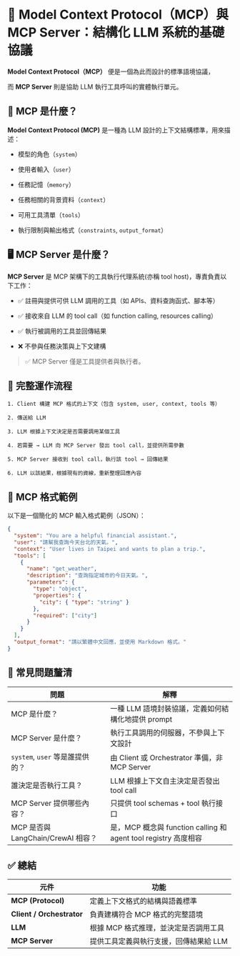 # 🧠 Model Context Protocol（MCP）與 MCP Server：結構化 LLM 系統的基礎協議

**Model Context Protocol（MCP）** 便是一個為此而設計的標準語境協議，

而 **MCP Server** 則是協助 LLM 執行工具呼叫的實體執行單元。

## 🧩 MCP 是什麼？

**Model Context Protocol (MCP)** 是一種為 LLM 設計的上下文結構標準，用來描述：

- 模型的角色（`system`）

- 使用者輸入（`user`）

- 任務記憶（`memory`）

- 任務相關的背景資料（`context`）

- 可用工具清單（`tools`）

- 執行限制與輸出格式（`constraints`, `output_format`）

## 🖥 MCP Server 是什麼？

**MCP Server** 是 MCP 架構下的工具執行代理系統(亦稱 tool host)，專責負責以下工作：

- ✅ 註冊與提供可供 LLM 調用的工具（如 APIs、資料查詢函式、腳本等）

- ✅ 接收來自 LLM 的 tool call（如 function calling, resources calling）

- ✅ 執行被調用的工具並回傳結果

- ❌ 不參與任務決策與上下文建構

> ✅ MCP Server 僅是工具提供者與執行者。

## 🔄 完整運作流程

```plaintext
1. Client 構建 MCP 格式的上下文（包含 system, user, context, tools 等）

2. 傳送給 LLM

3. LLM 根據上下文決定是否需要調用某個工具

4. 若需要 → LLM 向 MCP Server 發出 tool call，並提供所需參數

5. MCP Server 接收到 tool call，執行該 tool → 回傳結果

6. LLM 以該結果，根據現有的資線，重新整理回應內容
```

## 🧱 MCP 格式範例

以下是一個簡化的 MCP 輸入格式範例（JSON）：

```json
{
  "system": "You are a helpful financial assistant.",
  "user": "請幫我查詢今天台北的天氣。",
  "context": "User lives in Taipei and wants to plan a trip.",
  "tools": [
    {
      "name": "get_weather",
      "description": "查詢指定城市的今日天氣。",
      "parameters": {
        "type": "object",
        "properties": {
          "city": { "type": "string" }
        },
        "required": ["city"]
      }
    }
  ],
  "output_format": "請以繁體中文回應，並使用 Markdown 格式。"
}
```

## 🧠 常見問題釐清

| 問題                               | 解釋                                                            |
| ---------------------------------- | --------------------------------------------------------------- |
| MCP 是什麼？                       | 一種 LLM 語境封裝協議，定義如何結構化地提供 prompt              |
| MCP Server 是什麼？                | 執行工具調用的伺服器，不參與上下文設計                          |
| `system`, `user` 等是誰提供的？    | 由 Client 或 Orchestrator 準備，非 MCP Server                   |
| 誰決定是否執行工具？               | LLM 根據上下文自主決定是否發出 tool call                        |
| MCP Server 提供哪些內容？          | 只提供 tool schemas + tool 執行接口                             |
| MCP 是否與 LangChain/CrewAI 相容？ | 是，MCP 概念與 function calling 和 agent tool registry 高度相容 |

## ✅ 總結

| 元件                      | 功能                                   |
| ------------------------- | -------------------------------------- |
| **MCP (Protocol)**        | 定義上下文格式的結構與語義標準         |
| **Client / Orchestrator** | 負責建構符合 MCP 格式的完整語境        |
| **LLM**                   | 根據 MCP 格式推理，並決定是否調用工具  |
| **MCP Server**            | 提供工具定義與執行支援，回傳結果給 LLM |
